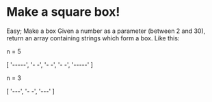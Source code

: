 # Make a square box!

Easy; Make a box
Given a number as a parameter (between 2 and 30), return an array containing strings which form a box.
Like this:

n = 5

[
  '-----',
  '-   -',
  '-   -',
  '-   -',
  '-----'
]

n = 3

[
  '---',
  '- -',
  '---'
]